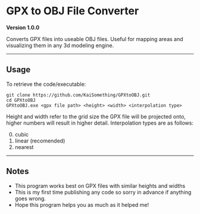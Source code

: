 # GPX to OBJ File Converter
**Version 1.0.0**

Converts GPX files into useable OBJ files. 
Useful for mapping areas and visualizing them in any 3d modeling engine.

---
## Usage
To retrieve the code/executable:
```
git clone https://github.com/KaiSomething/GPXtoOBJ.git
cd GPXtoOBJ
GPXtoOBJ.exe <gpx file path> <height> <width> <interpolation type>
```
Height and width refer to the grid size the GPX file will be projected onto, higher numbers will result in higher detail.
Interpolation types are as follows:

0. cubic
1. linear (recomended)
2. nearest

---
## Notes

- This program works best on GPX files with similar heights and widths
- This is my first time publishing any code so sorry in advance if anything goes wrong.
- Hope this program helps you as much as it helped me!
